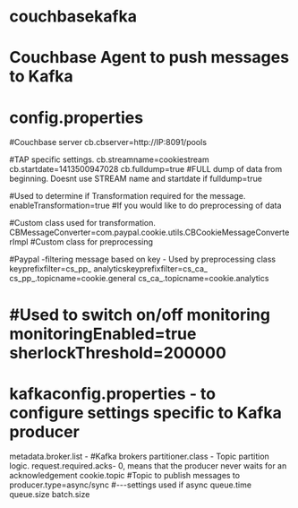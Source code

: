 couchbasekafka
==============

Couchbase Agent to push messages to Kafka
==============================
config.properties
==============================
#Couchbase server
cb.cbserver=http://IP:8091/pools

#TAP specific settings.
cb.streamname=cookiestream
cb.startdate=1413500947028
cb.fulldump=true #FULL dump of data from beginning. Doesnt use STREAM name and startdate if fulldump=true

#Used to determine if Transformation required for the message.
enableTransformation=true #If you would like to do preprocessing of data

#Custom class used for transformation.
CBMessageConverter=com.paypal.cookie.utils.CBCookieMessageConverterImpl #Custom class for preprocessing

#Paypal -filtering message based on key - Used by preprocessing class
keyprefixfilter=cs_pp_
analyticskeyprefixfilter=cs_ca_
cs_pp_.topicname=cookie.general
cs_ca_.topicname=cookie.analytics

#Used to switch on/off monitoring
monitoringEnabled=true
sherlockThreshold=200000
=========================================
kafkaconfig.properties - to configure settings specific to Kafka producer
==========================================

metadata.broker.list - #Kafka brokers
partitioner.class - Topic partition logic.
request.required.acks- 0, means that the producer never waits for an acknowledgement
cookie.topic #Topic to publish messages to
producer.type=async/sync
#---settings used if async
queue.time
queue.size
batch.size



